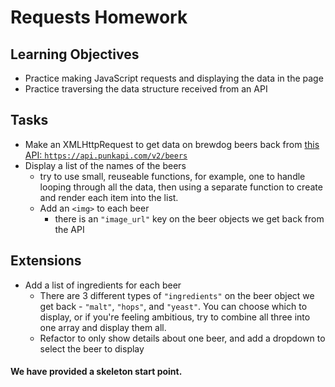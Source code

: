 # Requests Homework

## Learning Objectives
- Practice making JavaScript requests and displaying the data in the page
- Practice traversing the data structure received from an API

## Tasks
- Make an XMLHttpRequest to get data on brewdog beers back from [this API: `https://api.punkapi.com/v2/beers`](https://api.punkapi.com/v2/beers)
- Display a list of the names of the beers
  - try to use small, reuseable functions, for example, one to handle looping through all the data, then using a separate function to create and render each item into the list.
  - Add an `<img>` to each beer
    - there is an `"image_url"` key on the beer objects we get back from the API

## Extensions
- Add a list of ingredients for each beer
  - There are 3 different types of `"ingredients"` on the beer object we get back - `"malt"`, `"hops"`, and `"yeast"`. You can choose which to display, or if you're feeling ambitious, try to combine all three into one array and display them all.
  - Refactor to only show details about one beer, and add a dropdown to select the beer to display

#### We have provided a skeleton start point.
